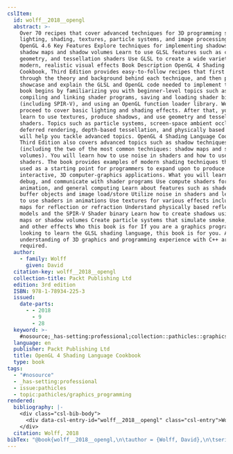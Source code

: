 ```yaml
---
cslItem:
  id: wolff__2018__opengl
  abstract: >-
    Over 70 recipes that cover advanced techniques for 3D programming such as
    lighting, shading, textures, particle systems, and image processing with
    OpenGL 4.6 Key Features Explore techniques for implementing shadows using
    shadow maps and shadow volumes Learn to use GLSL features such as compute,
    geometry, and tessellation shaders Use GLSL to create a wide variety of
    modern, realistic visual effects Book Description OpenGL 4 Shading Language
    Cookbook, Third Edition provides easy-to-follow recipes that first walk you
    through the theory and background behind each technique, and then proceed to
    showcase and explain the GLSL and OpenGL code needed to implement them. The
    book begins by familiarizing you with beginner-level topics such as
    compiling and linking shader programs, saving and loading shader binaries
    (including SPIR-V), and using an OpenGL function loader library. We then
    proceed to cover basic lighting and shading effects. After that, you'll
    learn to use textures, produce shadows, and use geometry and tessellation
    shaders. Topics such as particle systems, screen-space ambient occlusion,
    deferred rendering, depth-based tessellation, and physically based rendering
    will help you tackle advanced topics. OpenGL 4 Shading Language Cookbook,
    Third Edition also covers advanced topics such as shadow techniques
    (including the two of the most common techniques: shadow maps and shadow
    volumes). You will learn how to use noise in shaders and how to use compute
    shaders. The book provides examples of modern shading techniques that can be
    used as a starting point for programmers to expand upon to produce modern,
    interactive, 3D computer-graphics applications. What you will learn Compile,
    debug, and communicate with shader programs Use compute shaders for physics,
    animation, and general computing Learn about features such as shader storage
    buffer objects and image load/store Utilize noise in shaders and learn how
    to use shaders in animations Use textures for various effects including cube
    maps for reflection or refraction Understand physically based reflection
    models and the SPIR-V Shader binary Learn how to create shadows using shadow
    maps or shadow volumes Create particle systems that simulate smoke, fire,
    and other effects Who this book is for If you are a graphics programmer
    looking to learn the GLSL shading language, this book is for you. A basic
    understanding of 3D graphics and programming experience with C++ are
    required.
  author:
    - family: Wolff
      given: David
  citation-key: wolff__2018__opengl
  collection-title: Packt Publishing Ltd
  edition: 3rd edition
  ISBN: 978-1-78934-225-3
  issued:
    date-parts:
      - - 2018
        - 9
        - 28
  keyword: >-
    #nosource;_has-setting:professional;collection::pathicles::graphics_programming
  language: en
  publisher: Packt Publishing Ltd
  title: OpenGL 4 Shading Language Cookbook
  type: book
tags:
  - "#nosource"
  - _has-setting:professional
  - issue:pathicles
  - topic:pathicles/graphics_programming
rendered:
  bibliography: |-
    <div class="csl-bib-body">
      <div data-csl-entry-id="wolff__2018__opengl" class="csl-entry">Wolff, D. 2018 <i>OpenGL 4 Shading Language Cookbook</i>. 3rd edition. Packt Publishing Ltd (Packt Publishing Ltd).</div>
    </div>
  citation: Wolff, 2018
bibTex: "@book{wolff__2018__opengl,\n\tauthor = {Wolff, David},\n\tseries = {Packt {Publishing} {Ltd}},\n\tedition = {3rd edition},\n\tyear = {2018},\n\tmonth = {sep 28},\n\tpublisher = {Packt Publishing Ltd},\n\ttitle = {OpenGL 4 {Shading} {Language} {Cookbook}},\n}\n\n"
---
```

